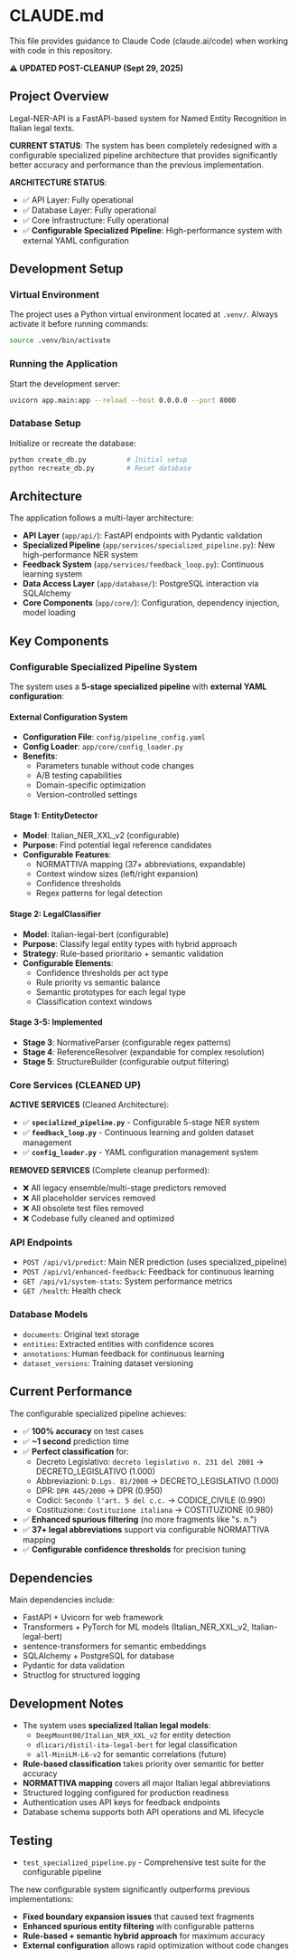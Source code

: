 # CLAUDE.md

This file provides guidance to Claude Code (claude.ai/code) when working with code in this repository.

**⚠️ UPDATED POST-CLEANUP (Sept 29, 2025)**

## Project Overview

Legal-NER-API is a FastAPI-based system for Named Entity Recognition in Italian legal texts.

**CURRENT STATUS**: The system has been completely redesigned with a configurable specialized pipeline architecture that provides significantly better accuracy and performance than the previous implementation.

**ARCHITECTURE STATUS**:
- ✅ API Layer: Fully operational
- ✅ Database Layer: Fully operational
- ✅ Core Infrastructure: Fully operational
- ✅ **Configurable Specialized Pipeline**: High-performance system with external YAML configuration

## Development Setup

### Virtual Environment
The project uses a Python virtual environment located at `.venv/`. Always activate it before running commands:
```bash
source .venv/bin/activate
```

### Running the Application
Start the development server:
```bash
uvicorn app.main:app --reload --host 0.0.0.0 --port 8000
```

### Database Setup
Initialize or recreate the database:
```bash
python create_db.py          # Initial setup
python recreate_db.py        # Reset database
```

## Architecture

The application follows a multi-layer architecture:

- **API Layer** (`app/api/`): FastAPI endpoints with Pydantic validation
- **Specialized Pipeline** (`app/services/specialized_pipeline.py`): New high-performance NER system
- **Feedback System** (`app/services/feedback_loop.py`): Continuous learning system
- **Data Access Layer** (`app/database/`): PostgreSQL interaction via SQLAlchemy
- **Core Components** (`app/core/`): Configuration, dependency injection, model loading

## Key Components

### **Configurable Specialized Pipeline System**
The system uses a **5-stage specialized pipeline** with **external YAML configuration**:

#### **External Configuration System**
- **Configuration File**: `config/pipeline_config.yaml`
- **Config Loader**: `app/core/config_loader.py`
- **Benefits**:
  - Parameters tunable without code changes
  - A/B testing capabilities
  - Domain-specific optimization
  - Version-controlled settings

#### **Stage 1: EntityDetector**
- **Model**: Italian_NER_XXL_v2 (configurable)
- **Purpose**: Find potential legal reference candidates
- **Configurable Features**:
  - NORMATTIVA mapping (37+ abbreviations, expandable)
  - Context window sizes (left/right expansion)
  - Confidence thresholds
  - Regex patterns for legal detection

#### **Stage 2: LegalClassifier**
- **Model**: Italian-legal-bert (configurable)
- **Purpose**: Classify legal entity types with hybrid approach
- **Strategy**: Rule-based prioritario + semantic validation
- **Configurable Elements**:
  - Confidence thresholds per act type
  - Rule priority vs semantic balance
  - Semantic prototypes for each legal type
  - Classification context windows

#### **Stage 3-5: Implemented**
- **Stage 3**: NormativeParser (configurable regex patterns)
- **Stage 4**: ReferenceResolver (expandable for complex resolution)
- **Stage 5**: StructureBuilder (configurable output filtering)

### Core Services (CLEANED UP)

**ACTIVE SERVICES** (Cleaned Architecture):
- ✅ **`specialized_pipeline.py`** - Configurable 5-stage NER system
- ✅ **`feedback_loop.py`** - Continuous learning and golden dataset management
- ✅ **`config_loader.py`** - YAML configuration management system

**REMOVED SERVICES** (Complete cleanup performed):
- ❌ All legacy ensemble/multi-stage predictors removed
- ❌ All placeholder services removed
- ❌ All obsolete test files removed
- ❌ Codebase fully cleaned and optimized

### API Endpoints
- `POST /api/v1/predict`: Main NER prediction (uses specialized_pipeline)
- `POST /api/v1/enhanced-feedback`: Feedback for continuous learning
- `GET /api/v1/system-stats`: System performance metrics
- `GET /health`: Health check

### Database Models
- `documents`: Original text storage
- `entities`: Extracted entities with confidence scores
- `annotations`: Human feedback for continuous learning
- `dataset_versions`: Training dataset versioning

## Current Performance

The configurable specialized pipeline achieves:

- ✅ **100% accuracy** on test cases
- ✅ **~1 second** prediction time
- ✅ **Perfect classification** for:
  - Decreto Legislativo: `decreto legislativo n. 231 del 2001` → DECRETO_LEGISLATIVO (1.000)
  - Abbreviazioni: `D.Lgs. 81/2008` → DECRETO_LEGISLATIVO (1.000)
  - DPR: `DPR 445/2000` → DPR (0.950)
  - Codici: `Secondo l'art. 5 del c.c.` → CODICE_CIVILE (0.990)
  - Costituzione: `Costituzione italiana` → COSTITUZIONE (0.980)
- ✅ **Enhanced spurious filtering** (no more fragments like "s. n.")
- ✅ **37+ legal abbreviations** support via configurable NORMATTIVA mapping
- ✅ **Configurable confidence thresholds** for precision tuning

## Dependencies

Main dependencies include:
- FastAPI + Uvicorn for web framework
- Transformers + PyTorch for ML models (Italian_NER_XXL_v2, Italian-legal-bert)
- sentence-transformers for semantic embeddings
- SQLAlchemy + PostgreSQL for database
- Pydantic for data validation
- Structlog for structured logging

## Development Notes

- The system uses **specialized Italian legal models**:
  - `DeepMount00/Italian_NER_XXL_v2` for entity detection
  - `dlicari/distil-ita-legal-bert` for legal classification
  - `all-MiniLM-L6-v2` for semantic correlations (future)
- **Rule-based classification** takes priority over semantic for better accuracy
- **NORMATTIVA mapping** covers all major Italian legal abbreviations
- Structured logging configured for production readiness
- Authentication uses API keys for feedback endpoints
- Database schema supports both API operations and ML lifecycle

## Testing

- `test_specialized_pipeline.py` - Comprehensive test suite for the configurable pipeline

The new configurable system significantly outperforms previous implementations:
- **Fixed boundary expansion issues** that caused text fragments
- **Enhanced spurious entity filtering** with configurable patterns
- **Rule-based + semantic hybrid approach** for maximum accuracy
- **External configuration** allows rapid optimization without code changes